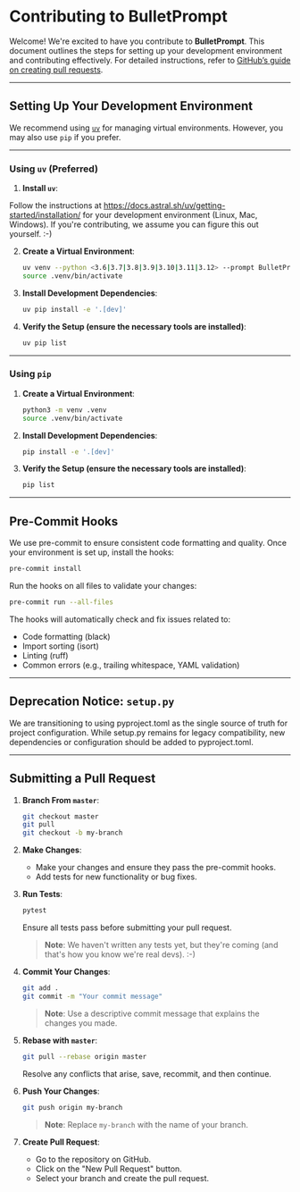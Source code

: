 # Contributing to BulletPrompt

Welcome! We're excited to have you contribute to **BulletPrompt**. This document outlines the steps for setting up your development environment and contributing effectively. For detailed instructions, refer to [GitHub’s guide on creating pull requests](https://docs.github.com/en/pull-requests/collaborating-with-pull-requests/proposing-changes-to-your-work-with-pull-requests/creating-a-pull-request).


---

## Setting Up Your Development Environment

We recommend using [`uv`](https://github.com/tingley/uv) for managing virtual environments. However, you may also use `pip` if you prefer.

---

### Using `uv` (Preferred)

1. **Install `uv`**:

Follow the instructions at https://docs.astral.sh/uv/getting-started/installation/ for your development environment (Linux, Mac, Windows). If you're contributing, we assume you can figure this out yourself. :-)

2. **Create a Virtual Environment**:
    ```bash
    uv venv --python <3.6|3.7|3.8|3.9|3.10|3.11|3.12> --prompt BulletPrompt
    source .venv/bin/activate
    ```

3. **Install Development Dependencies**:
    ```bash
    uv pip install -e '.[dev]'
    ```

4. **Verify the Setup (ensure the necessary tools are installed)**:

    ```bash
    uv pip list
    ```
---

### Using `pip`

1. **Create a Virtual Environment**:
    ```bash
    python3 -m venv .venv
    source .venv/bin/activate
    ```

2. **Install Development Dependencies**:
    ```bash
    pip install -e '.[dev]'
    ```

3. **Verify the Setup (ensure the necessary tools are installed)**:

    ```bash
    pip list
    ```
---

## Pre-Commit Hooks

We use pre-commit to ensure consistent code formatting and quality. Once your environment is set up, install the hooks:

```bash
pre-commit install
```

Run the hooks on all files to validate your changes:

```bash
pre-commit run --all-files
```

The hooks will automatically check and fix issues related to:

- Code formatting (black)
- Import sorting (isort)
- Linting (ruff)
- Common errors (e.g., trailing whitespace, YAML validation)

---

## Deprecation Notice: `setup.py`

We are transitioning to using pyproject.toml as the single source of truth for project configuration. While setup.py remains for legacy compatibility, new dependencies or configuration should be added to pyproject.toml.

---

## Submitting a Pull Request

1. **Branch From `master`**:
    ```bash
    git checkout master
    git pull
    git checkout -b my-branch
    ```

2. **Make Changes**:
    - Make your changes and ensure they pass the pre-commit hooks.
    - Add tests for new functionality or bug fixes.

3. **Run Tests**:
    ```bash
    pytest
    ```
    Ensure all tests pass before submitting your pull request.
    > **Note**: We haven't written any tests yet, but they're coming (and that's how you know we're real devs). :-)

4. **Commit Your Changes**:
    ```bash
    git add .
    git commit -m "Your commit message"
    ```
    > **Note**: Use a descriptive commit message that explains the changes you made.

5. **Rebase with `master`**:
    ```bash
    git pull --rebase origin master
    ```
    Resolve any conflicts that arise, save, recommit, and then continue.

6. **Push Your Changes**:
    ```bash
    git push origin my-branch
    ```
    > **Note**: Replace `my-branch` with the name of your branch.

7. **Create Pull Request**:
    - Go to the repository on GitHub.
    - Click on the "New Pull Request" button.
    - Select your branch and create the pull request.
